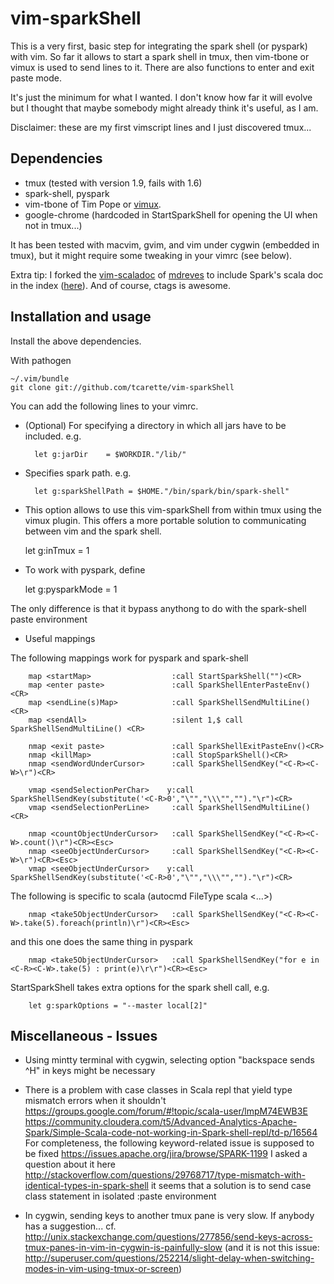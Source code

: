 # vim-sparkShell

This is a very first, basic step for integrating the spark shell (or pyspark) with vim.
So far it allows to start a spark shell in tmux, then vim-tbone or vimux is used to
send lines to it. There are also functions to enter and exit paste mode.

It's just the minimum for what I wanted. I don't know how far it will
evolve but I thought that maybe somebody might already think it's useful,
as I am.

Disclaimer: these are my first vimscript lines and I just discovered tmux...

## Dependencies

* tmux         (tested with version 1.9, fails with 1.6)
* spark-shell, pyspark
* vim-tbone of Tim Pope or [vimux](https://github.com/benmills/vimux.git).
* google-chrome (hardcoded in StartSparkShell for opening the UI when not in tmux...)

It has been tested with macvim, gvim, and vim under cygwin (embedded in tmux), but it might require some tweaking in your vimrc (see below).

Extra tip: I forked the [vim-scaladoc](https://github.com/mdreves/vim-scaladoc) of [mdreves](https://github.com/mdreves) to include Spark's scala doc in the index ([here](https://github.com/tcarette/vim-scaladoc)). And of course, ctags is awesome.

## Installation and usage

Install the above dependencies.

With pathogen

    ~/.vim/bundle
    git clone git://github.com/tcarette/vim-sparkShell

You can add the following lines to your vimrc.
	
* (Optional) For specifying a directory in which all jars have to be
included. e.g.

		let g:jarDir    = $WORKDIR."/lib/"

* Specifies spark path. e.g.

		let g:sparkShellPath = $HOME."/bin/spark/bin/spark-shell"

* This option allows to use this vim-sparkShell from within tmux using the vimux plugin. This offers a more portable solution to communicating between vim and the spark shell.

    let g:inTmux         = 1

* To work with pyspark, define

    let g:pysparkMode = 1

The only difference is that it bypass anythong to do with the spark-shell paste environment

* Useful mappings

The following mappings work for pyspark and spark-shell

		map <startMap>                  :call StartSparkShell("")<CR>
		map <enter paste>               :call SparkShellEnterPasteEnv()<CR>
		map <sendLine(s)Map>            :call SparkShellSendMultiLine() <CR>
		map <sendAll>                   :silent 1,$ call SparkShellSendMultiLine() <CR>

		nmap <exit paste>               :call SparkShellExitPasteEnv()<CR>
		nmap <killMap>                  :call StopSparkShell()<CR>
		nmap <sendWordUnderCursor>      :call SparkShellSendKey("<C-R><C-W>\r")<CR> 

		vmap <sendSelectionPerChar>    y:call SparkShellSendKey(substitute('<C-R>0',"\"","\\\"","")."\r")<CR>
		vmap <sendSelectionPerLine>     :call SparkShellSendMultiLine() <CR>

		nmap <countObjectUnderCursor>   :call SparkShellSendKey("<C-R><C-W>.count()\r")<CR><Esc>
		nmap <seeObjectUnderCursor>     :call SparkShellSendKey("<C-R><C-W>\r")<CR><Esc>
		vmap <seeObjectUnderCursor>    y:call SparkShellSendKey(substitute('<C-R>0',"\"","\\\"","")."\r")<CR>

The following is specific to scala (autocmd FileType scala <...>)

		nmap <take5ObjectUnderCursor>   :call SparkShellSendKey("<C-R><C-W>.take(5).foreach(println)\r")<CR><Esc>

and this one does the same thing in pyspark

		nmap <take5ObjectUnderCursor>   :call SparkShellSendKey("for e in <C-R><C-W>.take(5) : print(e)\r\r")<CR><Esc>

StartSparkShell takes extra options for the spark shell call, e.g.

		let g:sparkOptions = "--master local[2]"

## Miscellaneous - Issues

* Using mintty terminal with cygwin, selecting option "backspace sends ^H" in keys might be necessary

* There is a problem with case classes in Scala repl that yield type mismatch errors when it shouldn't
https://groups.google.com/forum/#!topic/scala-user/lmpM74EWB3E
https://community.cloudera.com/t5/Advanced-Analytics-Apache-Spark/Simple-Scala-code-not-working-in-Spark-shell-repl/td-p/16564
For completeness, the following keyword-related issue is supposed to be fixed
https://issues.apache.org/jira/browse/SPARK-1199
I asked a question about it here
http://stackoverflow.com/questions/29768717/type-mismatch-with-identical-types-in-spark-shell
it seems that a solution is to send case class statement in isolated :paste environment

* In cygwin, sending keys to another tmux pane is very slow. If anybody has a suggestion...
cf. http://unix.stackexchange.com/questions/277856/send-keys-across-tmux-panes-in-vim-in-cygwin-is-painfully-slow
(and it is not this issue: http://superuser.com/questions/252214/slight-delay-when-switching-modes-in-vim-using-tmux-or-screen)
